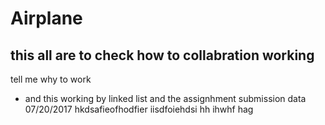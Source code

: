 # Airplane
## this all are to check how to collabration working
tell me why to work
- and this working by linked list and the assignhment submission data 07/20/2017
hkdsafieofhodfier iisdfoiehdsi hh  ihwhf hag